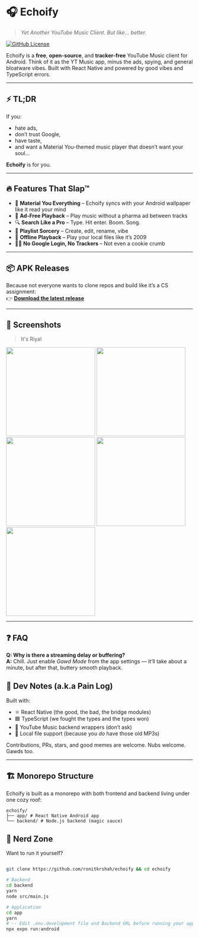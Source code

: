 # 🎧 Echoify

> _Yet Another YouTube Music Client. But like... better._

[![GitHub License](https://img.shields.io/github/license/ronitkrshah/echoify)](https://github.com/ronitkrshah/echoify)

Echoify is a **free**, **open-source**, and **tracker-free** YouTube Music client for Android. Think of it as the YT Music app, minus the ads, spying, and general bloatware vibes. Built with React Native and powered by good vibes and TypeScript errors.

---

## ⚡ TL;DR

If you:

- hate ads,
- don’t trust Google,
- have taste,
- and want a Material You-themed music player that doesn’t want your soul...

**Echoify** is for you.

---

## 🔥 Features That Slap™

- 🎨 **Material You Everything** – Echoify syncs with your Android wallpaper like it read your mind
- 🚫 **Ad-Free Playback** – Play music without a pharma ad between tracks
- 🔍 **Search Like a Pro** – Type. Hit enter. Boom. Song.
- 🧙 **Playlist Sorcery** – Create, edit, rename, vibe
- 📂 **Offline Playback** – Play your local files like it’s 2009
- 🕵️‍♂️ **No Google Login, No Trackers** – Not even a cookie crumb

---

## 📦 APK Releases

Because not everyone wants to clone repos and build like it’s a CS assignment:  
👉 [**Download the latest release**](https://github.com/ronitkrshah/echoify/releases)

---

## 📸 Screenshots

> It's Riyal

<p float="left">
  <img src="https://github.com/user-attachments/assets/490f2d0b-8f8f-4cd0-970f-4b1fd85aeb0c" width="240"/>
  <img src="https://github.com/user-attachments/assets/b73526a9-f77c-4089-ab1a-28f340153984" width="240"/>
  <img src="https://github.com/user-attachments/assets/0b912e24-90a1-4d32-ba1f-bf98b6b456ea" width="240"/>
  <img src="https://github.com/user-attachments/assets/b9def23c-bb52-47d0-b546-b5711f82ddcd" width="240"/>
  <img src="https://github.com/user-attachments/assets/a15e0dbb-c6ca-4974-8416-0f4b5d4dc61c" width="240"/>
</p>

---

## ❓ FAQ

**Q: Why is there a streaming delay or buffering?**  
**A:** Chill. Just enable *Gawd Mode* from the app settings — it’ll take about a minute, but after that, buttery smooth playback.


## 🧪 Dev Notes (a.k.a Pain Log)

Built with:

- ⚛️ React Native (the good, the bad, the bridge modules)
- 🟦 TypeScript (we fought the types and the types won)
- 🎵 YouTube Music backend wrappers (don’t ask)
- 📁 Local file support (because you _do_ have those old MP3s)

Contributions, PRs, stars, and good memes are welcome. Nubs welcome. Gawds too.

---

## 🏗️ Monorepo Structure

Echoify is built as a monorepo with both frontend and backend living under one cozy roof:

```
echoify/
├── app/ # React Native Android app
└── backend/ # Node.js backend (magic sauce)
```

## 👾 Nerd Zone

Want to run it yourself?

```bash

git clone https://github.com/ronitkrshah/echoify && cd echoify

# Backend
cd backend
yarn
node src/main.js

# Application
cd app
yarn
# -- Edit .env.development file and Backend URL before running your app
npx expo run:android
```
